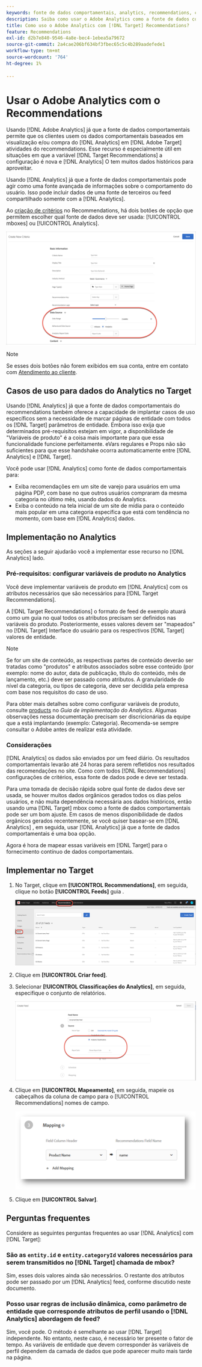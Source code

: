 ```yaml
---
keywords: fonte de dados comportamentais, analytics, recommendations, critérios, variáveis de produto
description: Saiba como usar o Adobe Analytics como a fonte de dados comportamentais para usar os dados comportamentais baseados em visualização e/ou compras do Analytics em [!DNL Target] Recommendations.
title: Como uso o Adobe Analytics com [!DNL Target] Recommendations?
feature: Recommendations
exl-id: d2b7e840-9546-4a8e-bec4-1ebea5a79672
source-git-commit: 2a4cae206bf634bf3fbec65c5c4b289aadefede1
workflow-type: tm+mt
source-wordcount: '764'
ht-degree: 1%

---
```


# Usar o Adobe Analytics com o Recommendations

Usando [!DNL Adobe Analytics] já que a fonte de dados comportamentais permite que os clientes usem os dados comportamentais baseados em visualização e/ou compra do [!DNL Analytics] em [!DNL Adobe Target] atividades do recommendations. Esse recurso é especialmente útil em situações em que a variável [!DNL Target Recommendations] a configuração é nova e [!DNL Analytics] O tem muitos dados históricos para aproveitar.

Usando [!DNL Analytics] já que a fonte de dados comportamentais pode agir como uma fonte avançada de informações sobre o comportamento do usuário. Isso pode incluir dados de uma fonte de terceiros ou feed compartilhado somente com a [!DNL Analytics].

Ao [criação de critérios](/help/c-recommendations/c-algorithms/create-new-algorithm.md) no Recommendations, há dois botões de opção que permitem escolher qual fonte de dados deve ser usada: [!UICONTROL mboxes] ou [!UICONTROL Analytics].

![Botões de fonte de dados comportamentais](assets/behavioral-data-source.png)

>[!NOTE]
>
>Se esses dois botões não forem exibidos em sua conta, entre em contato com [Atendimento ao cliente](/help/cmp-resources-and-contact-information.md#reference_ACA3391A00EF467B87930A450050077C).

## Casos de uso para dados do Analytics no Target

Usando [!DNL Analytics] já que a fonte de dados comportamentais do recommendations também oferece a capacidade de implantar casos de uso específicos sem a necessidade de marcar páginas de entidade com todos os [!DNL Target] parâmetros de entidade. Embora isso exija que determinados pré-requisitos estejam em vigor, a disponibilidade de &quot;Variáveis de produto&quot; é a coisa mais importante para que essa funcionalidade funcione perfeitamente. eVars regulares e Props não são suficientes para que esse handshake ocorra automaticamente entre [!DNL Analytics] e [!DNL Target].

Você pode usar [!DNL Analytics] como fonte de dados comportamentais para:

* Exiba recomendações em um site de varejo para usuários em uma página PDP, com base no que outros usuários compraram da mesma categoria no último mês, usando dados do Analytics.
* Exiba o conteúdo na tela inicial de um site de mídia para o conteúdo mais popular em uma categoria específica que está com tendência no momento, com base em [!DNL Analytics] dados.

## Implementação no Analytics

As seções a seguir ajudarão você a implementar esse recurso no [!DNL Analytics] lado.

### Pré-requisitos: configurar variáveis de produto no Analytics

Você deve implementar variáveis de produto em [!DNL Analytics] com os atributos necessários que são necessários para [!DNL Target Recommendations].

A [!DNL Target Recommendations] o formato de feed de exemplo atuará como um guia no qual todos os atributos precisam ser definidos nas variáveis do produto. Posteriormente, esses valores devem ser &quot;mapeados&quot; no [!DNL Target] Interface do usuário para os respectivos [!DNL Target] valores de entidade.

>[!NOTE]
>
>Se for um site de conteúdo, as respectivas partes de conteúdo deverão ser tratadas como &quot;produtos&quot; e atributos associados sobre esse conteúdo (por exemplo: nome do autor, data de publicação, título do conteúdo, mês de lançamento, etc.) deve ser passado como atributos. A granularidade do nível da categoria, ou tipos de categoria, deve ser decidida pela empresa com base nos requisitos do caso de uso.

Para obter mais detalhes sobre como configurar variáveis de produto, consulte [products](https://experienceleague.adobe.com/docs/analytics/implementation/vars/page-vars/products.html) no *Guia de implementação do Analytics*. Algumas observações nessa documentação precisam ser discricionárias da equipe que a está implantando (exemplo: Categoria). Recomenda-se sempre consultar o Adobe antes de realizar esta atividade.

### Considerações

[!DNL Analytics] os dados são enviados por um feed diário. Os resultados comportamentais levarão até 24 horas para serem refletidos nos resultados das recomendações no site. Como com todos [!DNL Recommendations] configurações de critérios, essa fonte de dados pode e deve ser testada.

Para uma tomada de decisão rápida sobre qual fonte de dados deve ser usada, se houver muitos dados orgânicos gerados todos os dias pelos usuários, e não muita dependência necessária aos dados históricos, então usando uma [!DNL Target] mbox como a fonte de dados comportamentais pode ser um bom ajuste. Em casos de menos disponibilidade de dados orgânicos gerados recentemente, se você quiser basear-se em [!DNL Analytics] , em seguida, usar [!DNL Analytics] já que a fonte de dados comportamentais é uma boa opção.

Agora é hora de mapear essas variáveis em [!DNL Target] para o fornecimento contínuo de dados comportamentais.

## Implementar no Target

1. No Target, clique em **[!UICONTROL Recommendations]**, em seguida, clique no botão **[!UICONTROL Feeds]** guia .

   ![Feeds](/help/c-recommendations/c-algorithms/assets/feeds-tab.png)

1. Clique em **[!UICONTROL Criar feed]**.

1. Selecionar **[!UICONTROL Classificações do Analytics]**, em seguida, especifique o conjunto de relatórios.

   ![Opção Classificações do Analytics](/help/c-recommendations/c-algorithms/assets/analytics-classifications.png)

1. Clique em **[!UICONTROL Mapeamento]**, em seguida, mapeie os cabeçalhos da coluna de campo para o [!UICONTROL Recommendations] nomes de campo.

   ![Seção Mapeamento](/help/c-recommendations/c-algorithms/assets/mapping.png)

1. Clique em **[!UICONTROL Salvar]**.

## Perguntas frequentes

Considere as seguintes perguntas frequentes ao usar [!DNL Analytics] com [!DNL Target]:

### São as `entity.id` e `entity.categoryId` valores necessários para serem transmitidos no [!DNL Target] chamada de mbox?

Sim, esses dois valores ainda são necessários. O restante dos atributos pode ser passado por um [!DNL Analytics] feed, conforme discutido neste documento.

### Posso usar regras de inclusão dinâmica, como parâmetro de entidade que corresponde atributos de perfil usando o [!DNL Analytics] abordagem de feed?

Sim, você pode. O método é semelhante ao usar [!DNL Target] independente. No entanto, neste caso, é necessário ter presente o fator de tempo. As variáveis de entidade que devem corresponder às variáveis de perfil dependem da camada de dados que pode aparecer muito mais tarde na página.

